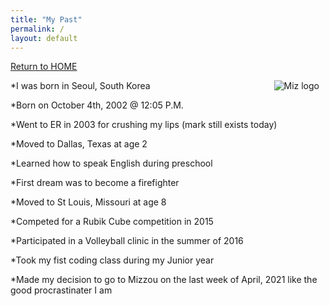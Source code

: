 ```yaml
---
title: "My Past"
permalink: /
layout: default
---
```



[Return to HOME](https://mkim74.github.io/AboutMe/)

<img src="mizzou-450x384.png"
     alt="Miz logo"
     style="float: right; margin-right: 10px;" />

*I was born in Seoul, South Korea

*Born on October 4th, 2002 @ 12:05 P.M.

*Went to ER in 2003 for crushing my lips (mark still exists today)

*Moved to Dallas, Texas at age 2 

*Learned how to speak English during preschool

*First dream was to become a firefighter 

*Moved to St Louis, Missouri at age 8

*Competed for a Rubik Cube competition in 2015

*Participated in a Volleyball clinic in the summer of 2016

*Took my fist coding class during my Junior year

*Made my decision to go to Mizzou on the last week of April, 2021 like the good procrastinater I am

















